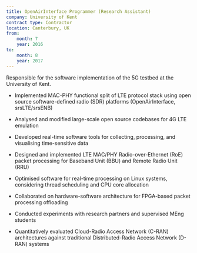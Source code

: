 ```yaml
---
title: OpenAirInterface Programmer (Research Assistant)
company: University of Kent
contract type: Contractor
location: Canterbury, UK
from: 
    month: 7
    year: 2016
to:
    month: 8
    year: 2017
---
```

Responsible for the software implementation of the 5G testbed at the University of Kent.

* Implemented MAC-PHY functional split of LTE protocol stack using open source software-defined radio (SDR) platforms (OpenAirInterface, srsLTE/srsENB)

* Analysed and modified large-scale open source codebases for 4G LTE emulation

* Developed real-time software tools for collecting, processing, and visualising time-sensitive data

* Designed and implemented LTE MAC/PHY Radio-over-Ethernet (RoE) packet processing for Baseband Unit (BBU) and Remote Radio Unit (RRU)

* Optimised software for real-time processing on Linux systems, considering thread scheduling and CPU core allocation

* Collaborated on hardware-software architecture for FPGA-based packet processing offloading

* Conducted experiments with research partners and supervised MEng students

* Quantitatively evaluated Cloud-Radio Access Network (C-RAN) architectures against traditional Distributed-Radio Access Network (D-RAN) systems
